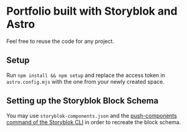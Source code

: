 # Portfolio built with Storyblok and Astro

Feel free to reuse the code for any project.

## Setup

Run `npm install && npm setup` and replace the access token in `astro.config.mjs` with the one from your newly created space.

## Setting up the Storyblok Block Schema

You may use `storyblok-components.json` and the [push-components command of the Storyblok CLI](https://github.com/storyblok/storyblok-cli#push-components) in order to recreate the block schema.
